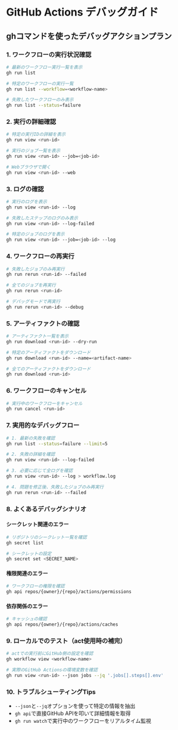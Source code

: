 # GitHub Actions デバッグガイド

## ghコマンドを使ったデバッグアクションプラン

### 1. ワークフローの実行状況確認
```bash
# 最新のワークフロー実行一覧を表示
gh run list

# 特定のワークフローの実行一覧
gh run list --workflow=<workflow-name>

# 失敗したワークフローのみ表示
gh run list --status=failure
```

### 2. 実行の詳細確認
```bash
# 特定の実行IDの詳細を表示
gh run view <run-id>

# 実行のジョブ一覧を表示
gh run view <run-id> --job=<job-id>

# Webブラウザで開く
gh run view <run-id> --web
```

### 3. ログの確認
```bash
# 実行のログを表示
gh run view <run-id> --log

# 失敗したステップのログのみ表示
gh run view <run-id> --log-failed

# 特定のジョブのログを表示
gh run view <run-id> --job=<job-id> --log
```

### 4. ワークフローの再実行
```bash
# 失敗したジョブのみ再実行
gh run rerun <run-id> --failed

# 全てのジョブを再実行
gh run rerun <run-id>

# デバッグモードで再実行
gh run rerun <run-id> --debug
```

### 5. アーティファクトの確認
```bash
# アーティファクト一覧を表示
gh run download <run-id> --dry-run

# 特定のアーティファクトをダウンロード
gh run download <run-id> --name=<artifact-name>

# 全てのアーティファクトをダウンロード
gh run download <run-id>
```

### 6. ワークフローのキャンセル
```bash
# 実行中のワークフローをキャンセル
gh run cancel <run-id>
```

### 7. 実用的なデバッグフロー
```bash
# 1. 最新の失敗を確認
gh run list --status=failure --limit=5

# 2. 失敗の詳細を確認
gh run view <run-id> --log-failed

# 3. 必要に応じて全ログを確認
gh run view <run-id> --log > workflow.log

# 4. 問題を修正後、失敗したジョブのみ再実行
gh run rerun <run-id> --failed
```

### 8. よくあるデバッグシナリオ

#### シークレット関連のエラー
```bash
# リポジトリのシークレット一覧を確認
gh secret list

# シークレットの設定
gh secret set <SECRET_NAME>
```

#### 権限関連のエラー
```bash
# ワークフローの権限を確認
gh api repos/{owner}/{repo}/actions/permissions
```

#### 依存関係のエラー
```bash
# キャッシュの確認
gh api repos/{owner}/{repo}/actions/caches
```

### 9. ローカルでのテスト（act使用時の補完）
```bash
# actでの実行前にGitHub側の設定を確認
gh workflow view <workflow-name>

# 実際のGitHub Actionsの環境変数を確認
gh run view <run-id> --json jobs --jq '.jobs[].steps[].env'
```

### 10. トラブルシューティングTips
- `--json`と`--jq`オプションを使って特定の情報を抽出
- `gh api`で直接GitHub APIを叩いて詳細情報を取得
- `gh run watch`で実行中のワークフローをリアルタイム監視
